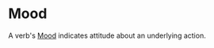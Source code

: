 # Mood

A verb's [Mood](https://en.wikipedia.org/wiki/Grammatical_mood) indicates attitude about an underlying action.

